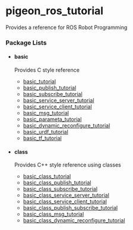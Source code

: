 # pigeon_ros_tutorial

Provides a reference for ROS Robot Programming

### Package Lists

- #### basic
  
  Provides C style reference
  - [basic_tutorial](https://github.com/PigeonSensei/pigeon_ros_tutorial/tree/master/basic/basic_tutorial)
  - [basic_publish_tutorial](https://github.com/PigeonSensei/pigeon_ros_tutorial/tree/master/basic/basic_publish_tutorial)
  - [basic_subscribe_tutorial](https://github.com/PigeonSensei/pigeon_ros_tutorial/tree/master/basic/basic_subscribe_tutorial) 
  - [basic_service_server_tutorial](https://github.com/PigeonSensei/pigeon_ros_tutorial/tree/master/basic/basic_service_server_tutorial) 
  - [basic_service_client_tutorial](https://github.com/PigeonSensei/pigeon_ros_tutorial/tree/master/basic/basic_service_client_tutorial) 
  - [basic_msg_tutorial](https://github.com/PigeonSensei/pigeon_ros_tutorial/tree/master/basic/basic_msg_tutorial)  
  - [basic_parameta_tutorial](https://github.com/PigeonSensei/pigeon_ros_tutorial/tree/master/basic/basic_parameta_tutorial)  
  - [basic_dynamic_reconfigure_tutorial](https://github.com/PigeonSensei/pigeon_ros_tutorial/tree/master/basic/basic_dynamic_reconfigure_tutorial)  
  - [basic_urdf_tutorial](https://github.com/PigeonSensei/pigeon_ros_tutorial/tree/master/basic/basic_urdf_tutorial)  
  - [basic_tf_tutorial](https://github.com/PigeonSensei/pigeon_ros_tutorial/tree/master/basic/basic_tf_tutorial)  

- #### class

  Provides C++ style reference using classes
  - [basic_class_tutorial](https://github.com/PigeonSensei/pigeon_ros_tutorial/tree/master/class/basic_class_tutorial)
  - [basic_class_publish_tutorial](https://github.com/PigeonSensei/pigeon_ros_tutorial/tree/master/class/basic_class_publish_tutorial)
  - [basic_class_subscribe_tutorial](https://github.com/PigeonSensei/pigeon_ros_tutorial/tree/master/class/basic_class_subscribe_tutorial)
  - [basic_class_service_server_tutorial](https://github.com/PigeonSensei/pigeon_ros_tutorial/tree/master/class/basic_class_service_server_tutorial)
  - [basic_class_service_client_tutorial](https://github.com/PigeonSensei/pigeon_ros_tutorial/tree/master/class/basic_class_service_client_tutorial)
  - [basic_class_publish_subscribe_tutorial](https://github.com/PigeonSensei/pigeon_ros_tutorial/tree/master/class/basic_class_publish_subscribe_tutorial)
  - [basic_class_msg_tutorial](https://github.com/PigeonSensei/pigeon_ros_tutorial/tree/master/class/basic_class_msg_tutorial)
  - [basic_class_dynamic_reconfigure_tutorial](https://github.com/PigeonSensei/pigeon_ros_tutorial/tree/master/class/basic_class_dynamic_reconfigure_tutorial)

  

